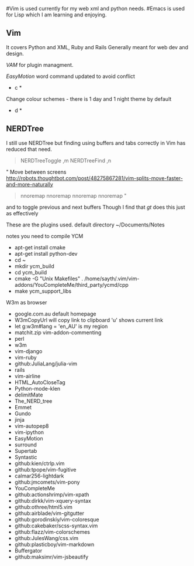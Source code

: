
#Vim is used currently for my web xml and python needs.
#Emacs is used for Lisp which I am learning and enjoying.

## Vim
It covers Python and XML, Ruby and Rails
Generally meant for web dev and design.
 
*VAM* for plugin managment.

*EasyMotion* word command updated to avoid conflict 
* <space>c *

Change colour schemes - there is 1 day and 1 night theme by default
* <space>d *

## NERDTree

I still use NERDTree but finding using buffers and tabs correctly in Vim has reduced that need.

> NERDTreeToggle ,m
> NERDTreeFind ,n

" Move between screens http://robots.thoughtbot.com/post/48275867281/vim-splits-move-faster-and-more-naturally
> nnoremap <C-J> <C-W><C-J>
> nnoremap <C-K> <C-W><C-K>
> nnoremap <C-L> <C-W><C-L>
> nnoremap <C-H> <C-W><C-H>"

*<F2>* and *<F3>* to toggle previous and next buffers
Though I find that *gt* does this just as effectively

These are the plugins used.
default directory ~/Documents/Notes

 notes you need to compile YCM
 * apt-get install cmake
 * apt-get install python-dev
 * cd ~
 * mkdir ycm_build
 * cd ycm_build
 * cmake -G "Unix Makefiles" . /home/sayth/.vim/vim-addons/YouCompleteMe/third_party/ycmd/cpp
 * make ycm_support_libs

W3m as browser
* google.com.au default homepage
* W3mCopyUrl will copy link to clipboard 'u' shows current link
* let g:w3m#lang = 'en_AU' is my region
* matchit.zip vim-addon-commenting
* perl
* w3m
* vim-django
* vim-ruby
* github:JuliaLang/julia-vim
* rails
* vim-airline
* HTML_AutoCloseTag
* Python-mode-klen
* delimitMate 
* The_NERD_tree
* Emmet
* Gundo
* jinja
* vim-autopep8
* vim-ipython
* EasyMotion
* surround
* Supertab
* Syntastic
* github:kien/ctrlp.vim
* github:tpope/vim-fugitive
* calmar256-lightdark
* github:jmcomets/vim-pony
* YouCompleteMe 
* github:actionshrimp/vim-xpath
* github:dirkk/vim-xquery-syntax
* github:othree/html5.vim 
* github:airblade/vim-gitgutter
* github:gorodinskiy/vim-coloresque
* github:cakebaker/scss-syntax.vim
* github:flazz/vim-colorschemes
* github:JulesWang/css.vim
* github:plasticboy/vim-markdown
* Buffergator 
* github:maksimr/vim-jsbeautify


